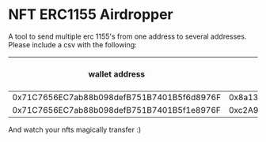 # NFT ERC1155 Airdropper
A tool to send multiple erc 1155's from one address to several addresses.
Please include a csv with the following:

| wallet address                             |              NftContractAddress               |       token id        | number of nfts to send |
| ------------------------------------------ |  --------------------------------------       | --------------------- | ---------------------- |
| 0x71C7656EC7ab88b098defB751B7401B5f6d8976F | 0x8a13628dd5d600ca1e8bf9dbc685b735f615cb90    | 136                   | 1                      |
| 0x71C7656EC7ab88b098defB751B7401B5f1e8976F | 0xc2A96ACcCEDC7236d80eb7AD723c250c942daf41    | 245                   | 2                      |

And watch your nfts magically transfer :)
